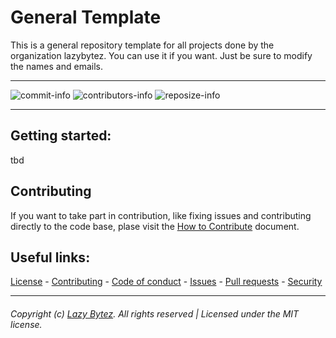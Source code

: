 # General Template
This is a general repository template for all projects done by the organization lazybytez. You can use it if you want. Just be sure to modify the names and emails.

---- 

  ![commit-info][commit-info]
  ![contributors-info][contributors-info]
  ![reposize-info][reposize-info]

----

## Getting started:
tbd

## Contributing
If you want to take part in contribution, like fixing issues and contributing directly to the code base, plase visit the [How to Contribute][github-contribute] document.

## Useful links:
[License][github-license] - 
[Contributing][github-contribute] - 
[Code of conduct][github-codeofconduct] - 
[Issues][github-issues] - 
[Pull requests][github-pulls] - 
[Security][github-security] 

<hr>  

###### Copyright (c) [Lazy Bytez][github-team]. All rights reserved | Licensed under the MIT license.

<!-- Variables -->
[github-team]: https://github.com/lazybytez

[github-license]: https://github.com/lazybytez/general-template/blob/master/LICENSE
[github-contribute]: https://github.com/lazybytez/general-template/blob/master/CONTRIBUTING.md
[github-codeofconduct]: https://github.com/lazybytez/general-template/blob/master/CODE_OF_CONDUCT.md
[github-issues]: https://github.com/lazybytez/general-template/issues
[github-pulls]: https://github.com/lazybytez/general-template/pulls
[github-security]: https://github.com/lazybytez/general-template/blob/master/SECURITY.md

[commit-info]: https://img.shields.io/github/last-commit/lazybytez/general-template?style=flat-square

[contributors-info]: https://img.shields.io/github/contributors/lazybytez/general-template?style=flat-square

[reposize-info]: https://img.shields.io/github/repo-size/lazybytez/general-template?style=flat-square

